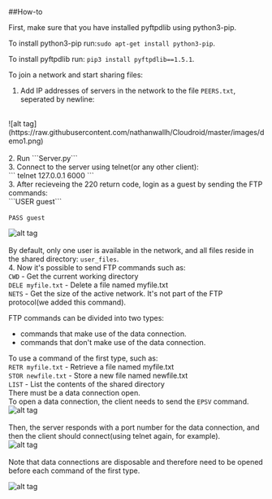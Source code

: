 ##How-to

First, make sure that you have installed pyftpdlib using python3-pip.

To install python3-pip run:```sudo apt-get install python3-pip```.

To install pyftpdlib run: ```pip3 install pyftpdlib==1.5.1```.

To join a network and start sharing files:<br>
1. Add IP addresses of servers in the network to the file ```PEERS.txt```, seperated by newline: <br>
<br>
![alt tag](https://raw.githubusercontent.com/nathanwallh/Cloudroid/master/images/demo1.png)
<br>
<br>
2. Run ```Server.py```<br>
3. Connect to the server using telnet(or any other client):<br>
```
telnet 127.0.0.1 6000
```
<br>
3. After recieveing the 220 return code, login as a guest by sending the FTP commands:<br>
  ```USER guest```

  ```PASS guest```

![alt tag](https://raw.githubusercontent.com/nathanwallh/Cloudroid/master/images/demo4.png)
<br>
<br>
By default, only one user is available in the network, and all files reside in the shared directory: ```user_files```. <br>
4. Now it's possible to send FTP commands such as: <br>
```CWD``` - Get the current working directory <br>
```DELE myfile.txt``` - Delete a file named myfile.txt <br>
```NETS``` - Get the size of the active network. It's not part of the FTP protocol(we added this command). <br>

FTP commands can be divided into two types:<br>
- commands that make use of the data connection.
- commands that don't make use of the data connection.

To use a command of the first type, such as:<br>
```RETR myfile.txt``` - Retrieve a file named myfile.txt <br>
```STOR newfile.txt``` - Store a new file named newfile.txt <br>
```LIST``` - List the contents of the shared directory <br>
There must be a data connection open. <br>
To open a data connection, the client needs to send the ```EPSV``` command.
![alt tag](https://raw.githubusercontent.com/nathanwallh/Cloudroid/master/images/demo6.png)
<br>
<br>
Then, the server responds with a port number for the data connection, and then the client should connect(using telnet again, for example).<br>
![alt tag](https://raw.githubusercontent.com/nathanwallh/Cloudroid/master/images/demo5.png)
<br>
<br>
Note that data connections are disposable and therefore need to be opened before each command of the first type.<br>

![alt tag](https://raw.githubusercontent.com/nathanwallh/Cloudroid/master/images/demo3.jpg)
<br><br>
